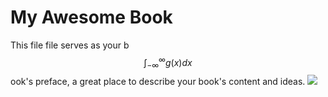 # My Awesome Book

This file file serves as your b
$$
\int_{-\infty}^\infty g(x) dx
$$
ook's preface, a great place to describe your book's content and ideas.
![](http://67.media.tumblr.com/50fb43eadb237df770c2701012f09f6c/tumblr_njm7hlYXCg1r2idzvo1_500.gif)